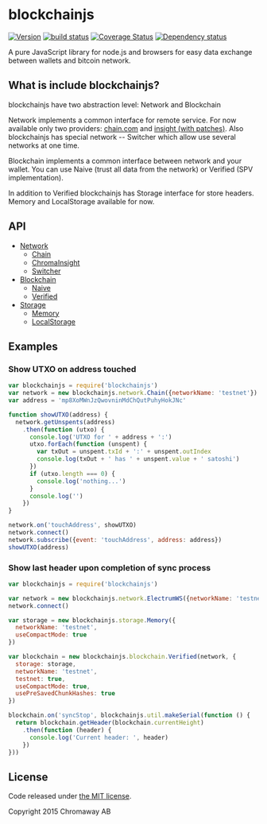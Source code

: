 # blockchainjs

[![Version](http://img.shields.io/npm/v/blockchainjs.svg?style=flat-square)](https://www.npmjs.org/package/blockchainjs)
[![build status](https://img.shields.io/travis/chromaway/blockchainjs.svg?branch=master&style=flat-square)](http://travis-ci.org/chromaway/blockchainjs)
[![Coverage Status](https://img.shields.io/coveralls/chromaway/blockchainjs.svg?style=flat-square)](https://coveralls.io/r/chromaway/blockchainjs)
[![Dependency status](https://img.shields.io/david/chromaway/blockchainjs.svg?style=flat-square)](https://david-dm.org/chromaway/blockchainjs#info=dependencies)

A pure JavaScript library for node.js and browsers for easy data exchange between wallets and bitcoin network.

## What is include blockchainjs?

blockchainjs have two abstraction level: Network and Blockchain

Network implements a common interface for remote service. For now available only two providers: [chain.com](http://chain.com/) and [insight (with patches)](https://github.com/chromaway/insight-api). Also blockchainjs has special network -- Switcher which allow use several networks at one time.

Blockchain implements a common interface between network and your wallet. You can use Naive (trust all data from the network) or Verified (SPV implementation).

In addition to Verified blockchainjs has Storage interface for store headers. Memory and LocalStorage available for now.

## API

  * [Network](docs/networkapi.md)
    * [Chain](docs/networkapi.md#chain)
    * [ChromaInsight](docs/networkapi.md#chromainsight)
    * [Switcher](docs/networkapi.md#switcher)
  * [Blockchain](docs/blockchainapi.md)
    * [Naive](docs/blockchainapi.md#naive)
    * [Verified](docs/blockchainapi.md#verified)
  * [Storage](docs/storageapi.md)
    * [Memory](docs/storageapi.md#memory)
    * [LocalStorage](docs/storageapi.md#localstorage)

## Examples

### Show UTXO on address touched
```js
var blockchainjs = require('blockchainjs')
var network = new blockchainjs.network.Chain({networkName: 'testnet'})
var address = 'mp8XoMWnJzQwovninMdChQutPuhyHokJNc'

function showUTXO(address) {
  network.getUnspents(address)
    .then(function (utxo) {
      console.log('UTXO for ' + address + ':')
      utxo.forEach(function (unspent) {
        var txOut = unspent.txId + ':' + unspent.outIndex
        console.log(txOut + ' has ' + unspent.value + ' satoshi')
      })
      if (utxo.length === 0) {
        console.log('nothing...')
      }
      console.log('')
    })
}

network.on('touchAddress', showUTXO)
network.connect()
network.subscribe({event: 'touchAddress', address: address})
showUTXO(address)
```

### Show last header upon completion of sync process
```js
var blockchainjs = require('blockchainjs')

var network = new blockchainjs.network.ElectrumWS({networkName: 'testnet'})
network.connect()

var storage = new blockchainjs.storage.Memory({
  networkName: 'testnet',
  useCompactMode: true
})

var blockchain = new blockchainjs.blockchain.Verified(network, {
  storage: storage,
  networkName: 'testnet',
  testnet: true,
  useCompactMode: true,
  usePreSavedChunkHashes: true
})

blockchain.on('syncStop', blockchainjs.util.makeSerial(function () {
  return blockchain.getHeader(blockchain.currentHeight)
    .then(function (header) {
      console.log('Current header: ', header)
    })
}))
```

## License

Code released under [the MIT license](LICENSE).

Copyright 2015 Chromaway AB
